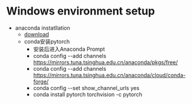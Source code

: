 # Windows environment setup
- anaconda instatllation
    - [download](https://mirrors.tuna.tsinghua.edu.cn/anaconda/archive/)
    - conda安装pytorch
        - 安装后进入Anaconda Prompt
        - conda config --add channels https://mirrors.tuna.tsinghua.edu.cn/anaconda/pkgs/free/
        - conda config --add channels https://mirrors.tuna.tsinghua.edu.cn/anaconda/cloud/conda-forge/
        - conda config --set show_channel_urls yes
        - conda install pytorch torchvision -c pytorch

